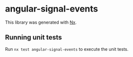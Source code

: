# angular-signal-events

This library was generated with [Nx](https://nx.dev).

## Running unit tests

Run `nx test angular-signal-events` to execute the unit tests.

